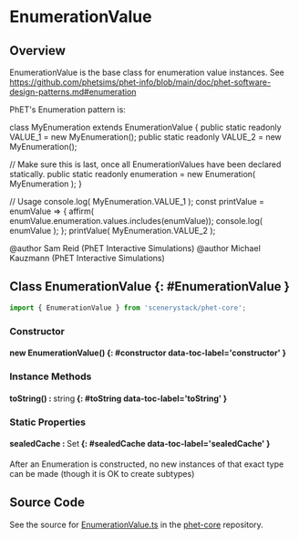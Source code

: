 # EnumerationValue

## Overview

EnumerationValue is the base class for enumeration value instances.
See https://github.com/phetsims/phet-info/blob/main/doc/phet-software-design-patterns.md#enumeration

PhET's Enumeration pattern is:

class MyEnumeration extends EnumerationValue {
  public static readonly VALUE_1 = new MyEnumeration();
  public static readonly VALUE_2 = new MyEnumeration();

  // Make sure this is last, once all EnumerationValues have been declared statically.
  public static readonly enumeration = new Enumeration( MyEnumeration );
}

// Usage
console.log( MyEnumeration.VALUE_1 );
const printValue = enumValue =&gt; {
  affirm( enumValue.enumeration.values.includes(enumValue));
  console.log( enumValue );
};
printValue( MyEnumeration.VALUE_2 );

@author Sam Reid (PhET Interactive Simulations)
@author Michael Kauzmann (PhET Interactive Simulations)

## Class EnumerationValue {: #EnumerationValue }


```js
import { EnumerationValue } from 'scenerystack/phet-core';
```
### Constructor

#### new EnumerationValue() {: #constructor data-toc-label='constructor' }

### Instance Methods

#### toString() : <span style="font-weight: 400;"><span style="color: hsla(calc(var(--md-hue) + 180deg),80%,40%,1);">string</span></span> {: #toString data-toc-label='toString' }

### Static Properties

#### sealedCache : <span style="font-weight: 400;">Set</span> {: #sealedCache data-toc-label='sealedCache' }

After an Enumeration is constructed, no new instances of that exact type can be made (though it is OK to
create subtypes)



## Source Code

See the source for [EnumerationValue.ts](https://github.com/phetsims/phet-core/blob/main/js/EnumerationValue.ts) in the [phet-core](https://github.com/phetsims/phet-core) repository.
